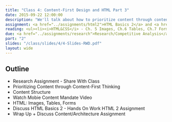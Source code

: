 ```yaml
---
title: "Class 4: Content-First Design and HTML Part 3"
date: 2015-09-22 12:00:00
description: "We'll talk about how to prioritize content through content outlines and sketching.  We'll practice with a hands-on content prioritization exercise.  Finally, we'll finish our HTML lesson."
assignment: <a href="../assignments/html2">HTML Basics 2</a> and <a href="../assignments/content">Content/Architecture</a>
reading: <ul><li><i>HTML&CSS</i> - Ch. 5 Images, Ch.6 Tables, Ch.7 Forms, Ch.8 Extra Markup</li><li><a href="http://alistapart.com/blog/post/content-first-design">Content-First Design by Steph Hay</a></li><li><a href="http://seesparkbox.com/foundry/content_and_style_prototyping_the_rebuild">Content and Style Prototyping by Jeremy Lloyd</a></li><li><a href="http://www.markboulton.co.uk/journal/structure-first-content-always">Structure First. Content Always. by Mark Boulton</a></li><li><a href="http://karenmcgrane.com/2014/01/13/the-mobile-content-mandate/">In Class - We'll Watch the Mobile Content Mandate (Video) by Karen McGrane - 14:30 start, slide 20)</a></li></ul>
due: <a href="../assignments/research">Research/Competitive Analysis</a>
part: "2"
slides: "/class/slides/4/4-Slides-RWD.pdf"
layout: wide
---
```


## Outline

* Research Assignment - Share With Class
* Prioritizing Content through Content-First Thinking
* Content Structure
* Watch Mobie Content Mandate Video
* HTML: Images, Tables, Forms
* Discuss HTML Basics 2 - Hands On Work HTML 2 Assignment
* Wrap Up + Discuss Content/Architecture Assignment